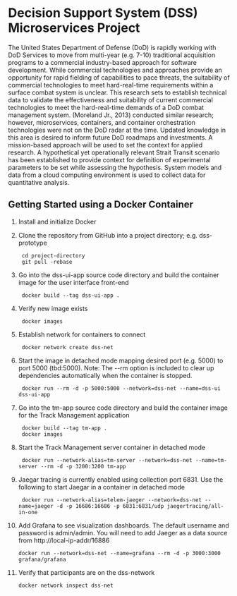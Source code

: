 # Decision Support System (DSS) Microservices Project

The United States Department of Defense (DoD) is rapidly working with DoD Services to move from multi-year (e.g. 7-10) traditional acquisition programs to a commercial industry-based approach for software development. While commercial technologies and approaches provide an opportunity for rapid fielding of capabilities to pace threats, the suitability of commercial technologies to meet hard-real-time requirements within a surface combat system is unclear. This research sets to establish technical data to validate the effectiveness and suitability of current commercial technologies to meet the hard-real-time demands of a DoD combat management system. (Moreland Jr., 2013) conducted similar research; however, microservices, containers, and container orchestration technologies were not on the DoD radar at the time. Updated knowledge in this area is desired to inform future DoD roadmaps and investments. A mission-based approach will be used to set the context for applied research. A hypothetical yet operationally relevant Strait Transit scenario has been established to provide context for definition of experimental parameters to be set while assessing the hypothesis. System models and data from a cloud computing environment is used to collect data for quantitative analysis.

## Getting Started using a Docker Container

1. Install and initialize Docker

2. Clone the repository from GitHub into a project directory; e.g. dss-prototype

        cd project-directory
        git pull -rebase

3. Go into the dss-ui-app source code directory and build the container image for the user interface front-end

        docker build --tag dss-ui-app .

4. Verify new image exists

        docker images

5. Establish network for containers to connect

        docker network create dss-net

6. Start the image in detached mode mapping desired port (e.g. 5000) to port 5000 (tbd:5000). Note: The --rm option is included to clear up dependencies automatically when the container is stopped.

        docker run --rm -d -p 5000:5000 --network=dss-net --name=dss-ui dss-ui-app

7. Go into the tm-app source code directory and build the container image for the Track Management application

        docker build --tag tm-app .
        docker images

8. Start the Track Management server container in detached mode

        docker run --network-alias=tm-server --network=dss-net --name=tm-server --rm -d -p 3200:3200 tm-app

9. Jaegar tracing is currently enabled using collection port 6831. Use the following to start Jaegar in a container in detached mode

        docker run --network-alias=telem-jaeger --network=dss-net --name=jaeger -d -p 16686:16686 -p 6831:6831/udp jaegertracing/all-in-one

10. Add Grafana to see visualization dashboards. The default username and password is admin/admin. You will need to add Jaeger as a data source from http://local-ip-addr/16886

        docker run --network=dss-net --name=grafana --rm -d -p 3000:3000 grafana/grafana

11. Verify that participants are on the dss-network

        docker network inspect dss-net

